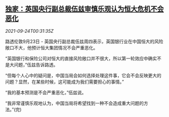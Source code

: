 <!--1632445263000-->
[独家：英国央行副总裁伍兹审慎乐观认为恒大危机不会恶化](https://cn.reuters.com/article/exclusive-boe-evergrande-0923-thur-idCNKBS2GK01B)
------

<div><i>2021-09-24T00:31:35Z</i></div><p>路透伦敦9月23日 - 英国央行副总裁伍兹周四表示，英国银行业在中国恒大的风险敞口不大，他预计恒大集团情况不会严重恶化。</p><p>“英国银行和保险公司对恒大的直接风险敞口并不很大，所以第一轮效应中确实不是大问题，”伍兹告诉路透。</p><p>“但每个人心中的疑问是，中国当局会如何选择处理这件事，它会不会反映更大的问题？显然，在某些时候，这可能成为我们需要担心的事情。”</p><p>“我的基本预测是不会严重恶化，”伍兹说。</p><p>“我非常谨慎乐观地认为，中国当局将希望找到一种不会造成重大问题的方法。”(完)</p>
